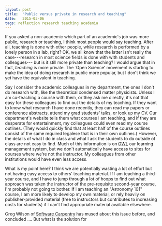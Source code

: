 ```yaml
---
layout: post
title:  "Public versus private in research and teaching"
date:   2015-03-06
tags: reflection research teaching academia
---
```


If you asked a non-academic which part of an academic's job was
more public, research or teaching, I think most people would say
teaching. After all, teaching is done with other people, while
research is performed by a lonely person in a lab, right? 
OK, we all know that the latter isn't really the case---research
in most science fields is done with with students and colleagues---
but is it still more private than teaching? I would argue that in fact,
*teaching* is more private. The `Open Science' movement is starting
to make the idea of doing research in public more popular, but I
don't think we yet have the equivalent in teaching.

Say I consider the academic colleagues in my department, the 
ones I don't do research with, like the theoretical condensed matter
physicists. Unless I am co-teaching a course with them, or they ask me directly, 
it's not that easy for these colleagues to find out
the details of my teaching. If they want to know what research I have done
recently, they can read my papers or conference abstracts,
attend my grad students' talks, or look up my [CV]().
Our department's website tells them what courses I am teaching, and
if they are desperate for entertainment, my colleagues could even
read my course outlines. (They would quickly find that at least
half of the course outlines consist of the same required legalese
that is in their own outlines.) However, the details of what I do in class
and what I ask the students to do outside of class are not easy to find.
Much of this information is on [OWL]() our learning management system, but
we don't automatically have access to sites for courses where we're not the instructor.
My colleagues from other institutions would have even less access.

What is my point here? I think we are potentially wasting a lot of effort
but not having easy access to others' teaching material. If I am teaching
a third-year course, and I have to jump through a lot of hoops to find out
what approach was taken the instructor of the pre-requisite second-year course,
I'm probably not going to bother. If I am teaching an "Astronomy 101" course,
I am more likely to develop my own material, or rely heavily on publisher-provided
material (free to instructors but contributes to increasing costs for students)
if I can't find appropriate material available elsewhere.

Greg Wilson of [Software Carpentry]() has mused about this issue before, and
concluded ....
But what is the solution for 

